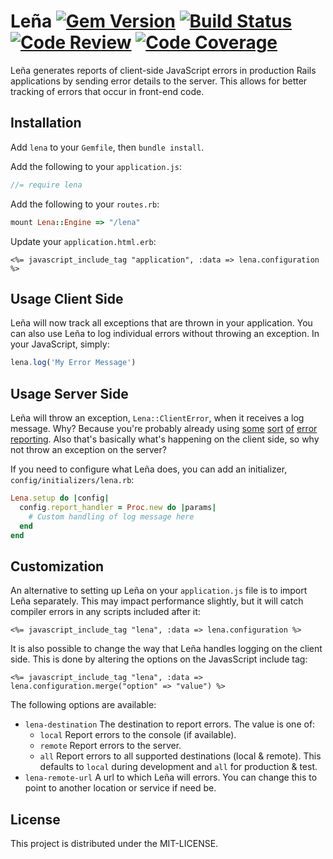 # Leña [![Gem Version](https://badge.fury.io/rb/lena.png)](http://badge.fury.io/rb/lena) [![Build Status](https://secure.travis-ci.org/wbyoung/lena.png)](http://travis-ci.org/wbyoung/lena) [![Code Review](https://codeclimate.com/github/wbyoung/lena.png)](https://codeclimate.com/github/wbyoung/lena) [![Code Coverage](https://coveralls.io/repos/wbyoung/lena/badge.png)](https://coveralls.io/r/wbyoung/lena)

Leña generates reports of client-side JavaScript errors in production Rails applications by sending error details to the server. This allows for better tracking of errors that occur in front-end code.

## Installation

Add `lena` to your `Gemfile`, then `bundle install`.

Add the following to your `application.js`:

```javascript
//= require lena
```

Add the following to your `routes.rb`:

```ruby
mount Lena::Engine => "/lena"
```

Update your `application.html.erb`:

```erb
<%= javascript_include_tag "application", :data => lena.configuration %>
```

## Usage Client Side

Leña will now track all exceptions that are thrown in your application. You can also use Leña to log individual errors without throwing an exception. In your JavaScript, simply:

```javascript
lena.log('My Error Message')
```

## Usage Server Side

Leña will throw an exception, `Lena::ClientError`, when it receives a log message. Why? Because you're probably already using [some](http://www.exceptional.io) [sort](https://airbrake.io) [of](https://github.com/errbit/errbit) [error](https://www.honeybadger.io) [reporting](https://github.com/smartinez87/exception_notification). Also that's basically what's happening on the client side, so why not throw an exception on the server?

If you need to configure what Leña does, you can add an initializer, `config/initializers/lena.rb`:

```ruby
Lena.setup do |config|
  config.report_handler = Proc.new do |params|
    # Custom handling of log message here
  end
end
```

## Customization

An alternative to setting up Leña on your `application.js` file is to import Leña separately. This may impact performance slightly, but it will catch compiler errors in any scripts included after it:

```erb
<%= javascript_include_tag "lena", :data => lena.configuration %>
```

It is also possible to change the way that Leña handles logging on the client side. This is done by altering the options on the JavasScript include tag:

```erb
<%= javascript_include_tag "lena", :data => lena.configuration.merge("option" => "value") %>
```

The following options are available:

 * `lena-destination` The destination to report errors. The value is one of:
    * `local` Report errors to the console (if available).
    * `remote` Report errors to the server.
    * `all` Report errors to all supported destinations (local & remote).
   This defaults to `local` during development and `all` for production & test.
 * `lena-remote-url` A url to which Leña will errors. You can change this to point to another location or service if need be.


## License

This project is distributed under the MIT-LICENSE.